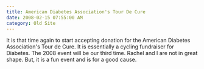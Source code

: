 ```yaml
---
title: American Diabetes Association's Tour De Cure
date: 2008-02-15 07:55:00 AM
category: Old Site
---
```


It is that time again to start accepting donation for the American Diabetes Association's Tour de Cure. It is essentially a cycling fundraiser for Diabetes. The 2008 event will be our third time. Rachel and I are not in great shape. But, it is a fun event and is for a good cause.
